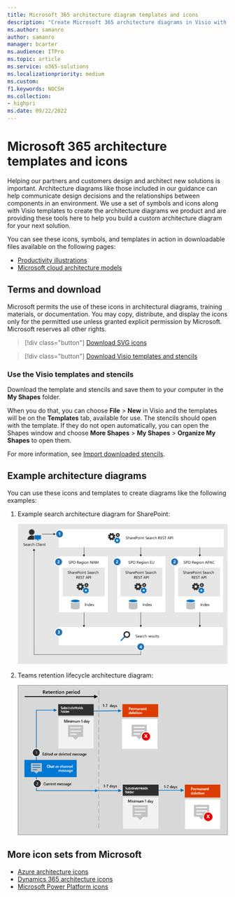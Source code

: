 ```yaml
---
title: Microsoft 365 architecture diagram templates and icons
description: "Create Microsoft 365 architecture diagrams in Visio with these icons, stencils, and templates."
ms.author: samanro
author: samanro
manager: bcarter
ms.audience: ITPro
ms.topic: article
ms.service: o365-solutions
ms.localizationpriority: medium
ms.custom: 
f1.keywords: NOCSH
ms.collection: 
- highpri
ms.date: 09/22/2022
---
```


# Microsoft 365 architecture templates and icons

Helping our partners and customers design and architect new solutions is important. Architecture diagrams like those included in our guidance can help communicate design decisions and the relationships between components in an environment. We use a set of symbols and icons along with Visio templates to create the architecture diagrams we product and are providing these tools here to help you build a custom architecture diagram for your next solution.

You can see these icons, symbols, and templates in action in downloadable files available on the following pages:

- [Productivity illustrations](productivity-illustrations.md)
- [Microsoft cloud architecture models](cloud-architecture-models.md)

## Terms and download

Microsoft permits the use of these icons in architectural diagrams, training materials, or documentation. You may copy, distribute, and display the icons only for the permitted use unless granted explicit permission by Microsoft. Microsoft reserves all other rights.


> [!div class="button"]
> [Download SVG icons](https://go.microsoft.com/fwlink/?linkid=869455)


> [!div class="button"]
> [Download Visio templates and stencils](https://go.microsoft.com/fwlink/?linkid=2056186)

### Use the Visio templates and stencils

Download the template and stencils and save them to your computer in the **My Shapes** folder.

When you do that, you can choose  **File** > **New** in Visio and the templates will be on the **Templates** tab, available for use. The stencils should open with the template. If they do not open automatically, you can open the Shapes window and choose **More Shapes** > **My Shapes** > **Organize My Shapes** to open them.

For more information, see [Import downloaded stencils](https://support.microsoft.com/office/import-downloaded-stencils-74bbdce1-4872-4d5b-af4c-e93fa23f7008).


## Example architecture diagrams

You can use these icons and templates to create diagrams like the following examples:

1. Example search architecture diagram for SharePoint:

    ![Example search architecture for SharePoint.](../media/configure-search-for-multi-geo-image1-1.png)

2. Teams retention lifecycle architecture diagram:

    ![Teams retention lifecycle.](../media/TeamsRetentionLifecycle.png)

## More icon sets from Microsoft

- [Azure architecture icons](/azure/architecture/icons/)
- [Dynamics 365 architecture icons](/dynamics365/get-started/icons)
- [Microsoft Power Platform icons](/power-platform/guidance/icons)